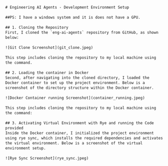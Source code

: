     # Engineering AI Agents - Development Environment Setup

    ##PS: I have a windows system and it is does not have a GPU.

    ## 1. Cloning the Repository
    First, I cloned the `eng-ai-agents` repository from GitHub, as shown below:

    ![Git Clone Screenshot](git_clone.jpeg)

    This step includes cloning the repository to my local machine using the command.

    ## 2. Loading the container in Docker
    Second, after navigating into the cloned directory, I loaded the Docker container to set up the project environment. Below is a screenshot of the directory structure within the Docker container.

    ![Docker Container running Screenshot](container_running.jpeg)

    This step includes cloning the repository to my local machine using the command:

    ## 3. Activating Virtual Environment with Rye and running the Code provided
    Inside the Docker container, I initialized the project environment using rye sync, which installs the required dependencies and activates the virtual environment. Below is a screenshot of the virtual environment setup.

    ![Rye Sync Screenshot](rye_sync.jpeg)
